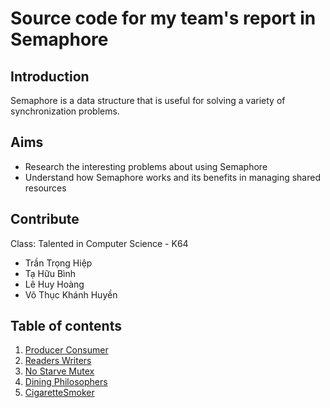 # Source code for my team's report in Semaphore

## Introduction
Semaphore is a data structure that is useful for solving a variety of synchronization problems.

## Aims
+ Research the interesting problems about using Semaphore
+ Understand how Semaphore works and its benefits in managing shared resources

## Contribute
Class: Talented in Computer Science - K64
+ Trần Trọng Hiệp
+ Tạ Hữu Bình
+ Lê Huy Hoàng
+ Võ Thục Khánh Huyền

## Table of contents
1. [Producer Consumer](https://github.com/vothuckhanhhuyen/OSProject/tree/master/P02_Semaphore/01ProducerConsumer)
2. [Readers Writers](https://github.com/vothuckhanhhuyen/OSProject/tree/master/P02_Semaphore/02ReadersWriters)
3. [No Starve Mutex](https://github.com/vothuckhanhhuyen/OSProject/tree/master/P02_Semaphore/03NoStarveMutex)
4. [Dining Philosophers](https://github.com/vothuckhanhhuyen/OSProject/tree/master/P02_Semaphore/04DiningPhilosophers)
5. [CigaretteSmoker](https://github.com/vothuckhanhhuyen/OSProject/tree/master/P02_Semaphore/05CigaretteSmoker)
